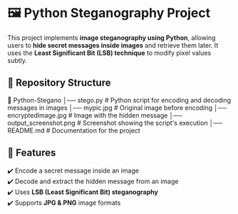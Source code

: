 # 🖼️ Python Steganography Project

This project implements **image steganography using Python**, allowing users to **hide secret messages inside images** and retrieve them later. It uses the **Least Significant Bit (LSB) technique** to modify pixel values subtly.

## 📂 Repository Structure

📁 Python-Stegano │── stego.py # Python script for encoding and decoding messages in images │── mypic.jpg # Original image before encoding │── encryptedImage.jpg # Image with the hidden message │── output_screenshot.png # Screenshot showing the script's execution │── README.md # Documentation for the project

## 🚀 Features

✔️ Encode a secret message inside an image  
✔️ Decode and extract the hidden message from an image  
✔️ Uses **LSB (Least Significant Bit) steganography**  
✔️ Supports **JPG & PNG** image formats  
